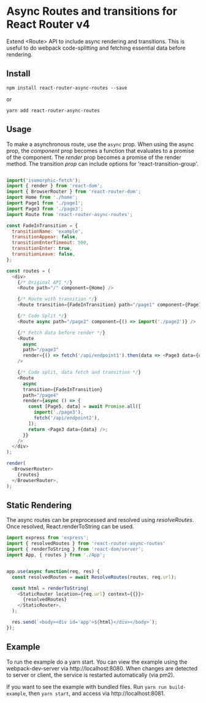 # Async Routes and transitions for React Router v4

Extend \<Route> API to include async rendering and transitions. This is useful to do webpack code-splitting and fetching essential data before rendering.

## Install

`npm install react-router-async-routes --save`

or

`yarn add react-router-async-routes`

## Usage

To make a asynchronous route, use the `async` prop. When using the async prop, the *component* prop becomes a function that evaluates to a promise of the component. The *render* prop becomes a promise of the render method. The transition *prop* can include options for 'react-transition-group'.
```js

import('isomorphic-fetch');
import { render } from 'react-dom';
import { BrowserRouter } from 'react-router-dom';
import Home from './home';
import Page1 from './page1';
import Page3 from './page3';
import Route from 'react-router-async-routes';

const FadeInTransition = {
  transitionName: 'example',
  transitionAppear: false,
  transitionEnterTimeout: 500,
  transitionEnter: true,
  transitionLeave: false,
};

const routes = (
  <div>
    {/* Original API */}
    <Route path="/" component={Home} />

    {/* Route with transition */}
    <Route transition={FadeInTransition} path="/page1" component={Page1} />

    {/* Code Split */}
    <Route async path="/page2" component={() => import('./page2')} />

    {/* Fetch data before render */}
    <Route
      async
      path="/page3"
      render={() => fetch('/api/endpoint1').then(data => <Page3 data={data} />)}
    />

    {/* Code split, data fetch and transition */}
    <Route
      async
      transition={FadeInTransition}
      path="/page4"
      render={async () => {
        const [Page5, data] = await Promise.all([
          import('./page3'),
          fetch('/api/endpoint2'),
        ]);
        return <Page3 data={data} />;
      }}
    />
  </div>
);

render(
  <BrowserRouter>
    {routes}
  </BrowserRouter>,
);

```

## Static Rendering

The async routes can be preprocessed and resolved using *resolveRoutes*. Once resolved, React.renderToString can be used.

```js
import express from 'express';
import { resolvedRoutes } from 'react-router-async-routes'
import { renderToString } from 'react-dom/server';
import App, { routes } from './App';


app.use(async function(req, res) {
  const resolvedRoutes = await ResolveRoutes(routes, req.url);

  const html = renderToString(
    <StaticRouter location={req.url} context={{}}>
      {resolvedRoutes}
    </StaticRouter>,
  );

  res.send(`<body><div id='app'>${html}</div></body>`);
});
```

## Example

To run the example do a yarn start. You can view the example using the webpack-dev-server via http://localhost:8080. When changes are detected to server or client, the service is restarted automatically (via pm2).

If you want to see the example with bundled files. Run `yarn run build-example`, then `yarn start`, and access via http://localhost:8081.

